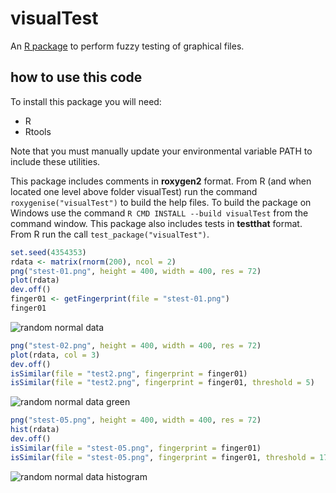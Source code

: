 visualTest
==========

An [R package](http://www.r-project.org/) to perform fuzzy testing of graphical files.

how to use this code
--------

To install this package you will need:
* R
* Rtools

Note that you must manually update your environmental variable PATH to include these utilities.

This package includes comments in **roxygen2** format. 
From R (and when located one level above folder visualTest) run the command 
`roxygenise("visualTest")` to build the help files. 
To build the package on Windows use the command `R CMD INSTALL --build visualTest` from the command window.
This package also includes tests in **testthat** format. From R run the call `test_package("visualTest")`.
   

```R
set.seed(4354353)
rdata <- matrix(rnorm(200), ncol = 2)
png("stest-01.png", height = 400, width = 400, res = 72)
plot(rdata)
dev.off()
finger01 <- getFingerprint(file = "stest-01.png")
finger01
```

![random normal data](https://raw.githubusercontent.com/MangoTheCat/visualTest/master/inst/compare/stest-01.png "plot(rdata)")

```R
png("stest-02.png", height = 400, width = 400, res = 72)
plot(rdata, col = 3)
dev.off()
isSimilar(file = "test2.png", fingerprint = finger01)
isSimilar(file = "test2.png", fingerprint = finger01, threshold = 5)
```

![random normal data green](https://raw.githubusercontent.com/MangoTheCat/visualTest/master/inst/compare/stest-02.png "plot(rdata, col = 3)")

```R
png("stest-05.png", height = 400, width = 400, res = 72)
hist(rdata)
dev.off()
isSimilar(file = "stest-05.png", fingerprint = finger01)
isSimilar(file = "stest-05.png", fingerprint = finger01, threshold = 17)
```

![random normal data histogram](https://raw.githubusercontent.com/MangoTheCat/visualTest/master/inst/compare/stest-05.png "hist(rdata)")
 
